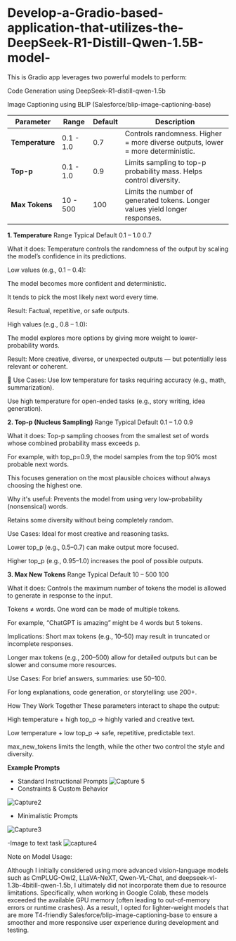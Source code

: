 # Develop-a-Gradio-based-application-that-utilizes-the-DeepSeek-R1-Distill-Qwen-1.5B-model-

This is Gradio app leverages two powerful models to perform:

Code Generation using DeepSeek-R1-distill-qwen-1.5b

Image Captioning using BLIP (Salesforce/blip-image-captioning-base)


| Parameter       | Range     | Default | Description                                                                     |
| --------------- | --------- | ------- | ------------------------------------------------------------------------------- |
| **Temperature** | 0.1 - 1.0 | 0.7     | Controls randomness. Higher = more diverse outputs, lower = more deterministic. |
| **Top-p**       | 0.1 - 1.0 | 0.9     | Limits sampling to top-p probability mass. Helps control diversity.             |
| **Max Tokens**  | 10 - 500  | 100     | Limits the number of generated tokens. Longer values yield longer responses.    |

**1. Temperature**
Range	Typical Default
0.1 – 1.0	0.7

 What it does:
Temperature controls the randomness of the output by scaling the model’s confidence in its predictions.

Low values (e.g., 0.1 – 0.4):

The model becomes more confident and deterministic.

It tends to pick the most likely next word every time.

Result: Factual, repetitive, or safe outputs.

High values (e.g., 0.8 – 1.0):

The model explores more options by giving more weight to lower-probability words.

Result: More creative, diverse, or unexpected outputs — but potentially less relevant or coherent.

🎯 Use Cases:
Use low temperature for tasks requiring accuracy (e.g., math, summarization).

Use high temperature for open-ended tasks (e.g., story writing, idea generation).

**2. Top-p (Nucleus Sampling)**
Range	Typical Default
0.1 – 1.0	0.9

 What it does:
Top-p sampling chooses from the smallest set of words whose combined probability mass exceeds p.

For example, with top_p=0.9, the model samples from the top 90% most probable next words.

This focuses generation on the most plausible choices without always choosing the highest one.

 Why it's useful:
Prevents the model from using very low-probability (nonsensical) words.

Retains some diversity without being completely random.

 Use Cases:
Ideal for most creative and reasoning tasks.

Lower top_p (e.g., 0.5–0.7) can make output more focused.

Higher top_p (e.g., 0.95–1.0) increases the pool of possible outputs.

 **3. Max New Tokens**
Range	Typical Default
10 – 500	100

 What it does:
Controls the maximum number of tokens the model is allowed to generate in response to the input.

Tokens ≠ words. One word can be made of multiple tokens.

For example, “ChatGPT is amazing” might be 4 words but 5 tokens.

Implications:
Short max tokens (e.g., 10–50) may result in truncated or incomplete responses.

Longer max tokens (e.g., 200–500) allow for detailed outputs but can be slower and consume more resources.

Use Cases:
For brief answers, summaries: use 50–100.

For long explanations, code generation, or storytelling: use 200+.

How They Work Together
These parameters interact to shape the output:

High temperature + high top_p → highly varied and creative text.

Low temperature + low top_p → safe, repetitive, predictable text.

max_new_tokens limits the length, while the other two control the style and diversity.



**Example Prompts**
- Standard Instructional Prompts
![Capture 5](https://github.com/user-attachments/assets/300c623b-0307-4b73-a1c3-062534c23ec4)
- Constraints & Custom Behavior

![Capture2](https://github.com/user-attachments/assets/76ab8f97-ff1e-46ac-a09e-6baeb43646ab)
- Minimalistic Prompts

![Capture3](https://github.com/user-attachments/assets/e5db0921-0f87-4795-8cbe-3a9a08d6008f)

-Image to text task
![capture4](https://github.com/user-attachments/assets/8cc1e634-8c42-4946-9afb-4ee8f295b744)


Note on Model Usage:

Although I initially considered using more advanced vision-language models such as CmPLUG-Owl2, LLaVA-NeXT, Qwen-VL-Chat, and deepseek-vl-1.3b-4bitill-qwen-1.5b, I ultimately did not incorporate them due to resource limitations. Specifically, when working in Google Colab, these models exceeded the available GPU memory (often leading to out-of-memory errors or runtime crashes). As a result, I opted for lighter-weight models that are more T4-friendly Salesforce/blip-image-captioning-base to ensure a smoother and more responsive user experience during development and testing.
